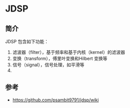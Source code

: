 # JDSP

## 简介

JDSP 包含如下功能：

1. 滤波器（filter），基于频率和基于内核（kernel）的滤波器
2. 变换（transform），傅里叶变换和Hilbert 变换等
3. 信号（signal），信号处理，如平滑等
4. 

## 参考

- https://github.com/psambit9791/jdsp/wiki